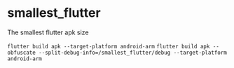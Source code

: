 # smallest_flutter

The smallest flutter apk size

`flutter build apk --target-platform android-arm`
`flutter build apk --obfuscate --split-debug-info=/smallest_flutter/debug --target-platform android-arm`
